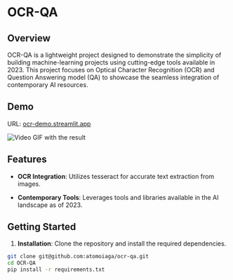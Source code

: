 # OCR-QA

## Overview

OCR-QA is a lightweight project designed to demonstrate the simplicity of building machine-learning projects using cutting-edge tools available in 2023. This project focuses on Optical Character Recognition (OCR) and Question Answering model (QA) to showcase the seamless integration of contemporary AI resources.

## Demo
URL: [ocr-demo.streamlit.app](https://ocr-demo.streamlit.app)

![Video GIF with the result](./images/demo.gif)

## Features

- **OCR Integration**: Utilizes tesseract for accurate text extraction from images.

- **Contemporary Tools**: Leverages tools and libraries available in the AI landscape as of 2023.

## Getting Started

1. **Installation**: Clone the repository and install the required dependencies.

```bash
git clone git@github.com:atomoiaga/ocr-qa.git
cd OCR-QA
pip install -r requirements.txt
```
